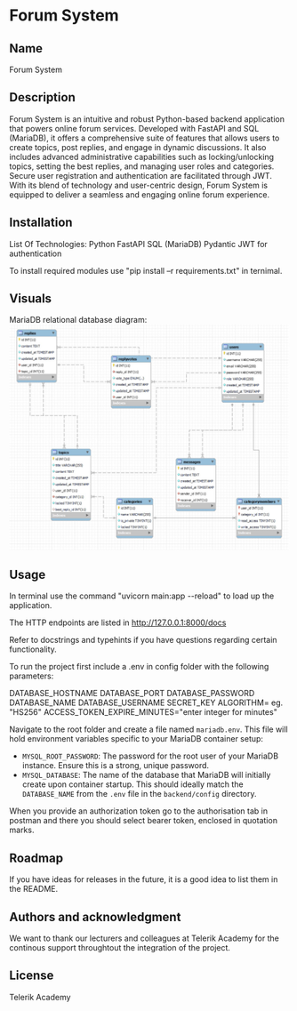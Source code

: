 # Forum System

## Name
Forum System

## Description
Forum System is an intuitive and robust Python-based backend application that powers online forum services. Developed with FastAPI and SQL (MariaDB), it offers a comprehensive suite of features that allows users to create topics, post replies, and engage in dynamic discussions. It also includes advanced administrative capabilities such as locking/unlocking topics, setting the best replies, and managing user roles and categories. Secure user registration and authentication are facilitated through JWT. With its blend of technology and user-centric design, Forum System is equipped to deliver a seamless and engaging online forum experience.

## Installation
List Of Technologies:
Python
FastAPI
SQL (MariaDB)
Pydantic
JWT for authentication

To install required modules use "pip install –r requirements.txt" in ternimal.

## Visuals
MariaDB relational database diagram:
![Alt text](/images/database_diagram.jpg)


## Usage
In terminal use the command "uvicorn main:app --reload" to load up the application.

The HTTP endpoints are listed in http://127.0.0.1:8000/docs 

Refer to docstrings and typehints if you have questions regarding certain functionality.

To run the project first include a .env in config folder with the following parameters:

DATABASE_HOSTNAME
DATABASE_PORT
DATABASE_PASSWORD
DATABASE_NAME
DATABASE_USERNAME 
SECRET_KEY
ALGORITHM= eg. "HS256"
ACCESS_TOKEN_EXPIRE_MINUTES="enter integer for minutes"

Navigate to the root folder and create a file named `mariadb.env`. This file will hold environment variables specific to your MariaDB container setup:
- `MYSQL_ROOT_PASSWORD`: The password for the root user of your MariaDB instance. Ensure this is a strong, unique password.
- `MYSQL_DATABASE`: The name of the database that MariaDB will initially create upon container startup. This should ideally match the `DATABASE_NAME` from the `.env` file in the `backend/config` directory.

When you provide an authorization token go to the authorisation tab in postman and there you should select bearer token, enclosed in quotation marks. 


## Roadmap
If you have ideas for releases in the future, it is a good idea to list them in the README.


## Authors and acknowledgment
We want to thank our lecturers and colleagues at Telerik Academy for the continous support throughtout the integration of the project. 

## License
Telerik Academy

